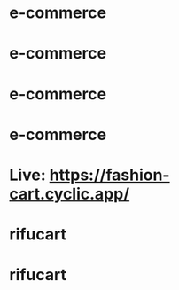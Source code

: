 # e-commerce
# e-commerce
# e-commerce
# e-commerce

# Live: https://fashion-cart.cyclic.app/
# rifucart
# rifucart
